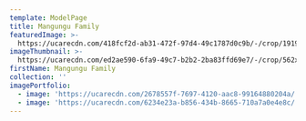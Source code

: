 ```yaml
---
template: ModelPage
title: Mangungu Family
featuredImage: >-
  https://ucarecdn.com/418fcf2d-ab31-472f-97d4-49c1787d0c9b/-/crop/1919x742/0,0/-/preview/
imageThumbnail: >-
  https://ucarecdn.com/ed2ae590-6fa9-49c7-b2b2-2ba83ffd69e7/-/crop/562x522/0,0/-/preview/
firstName: Mangungu Family
collection: ''
imagePortfolio:
  - image: 'https://ucarecdn.com/2678557f-7697-4120-aac8-99164880204a/'
  - image: 'https://ucarecdn.com/6234e23a-b856-434b-8665-710a7a0e4e8c/'
---
```


